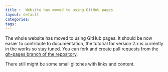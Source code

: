 ```yaml
---
title :  Website has moved to using GitHub pages
layout: default
categories:
tags: 
---
```


The whole website has moved to using GitHub pages. It should be now easier to contribute to documentation, the tutorial for version 2.x is currently in the works so stay tuned. You can fork and create pull requests from the [gh-pages branch of the repository](https://github.com/quartznet/quartznet/tree/gh-pages).

There still might be some small glitches with links and content.